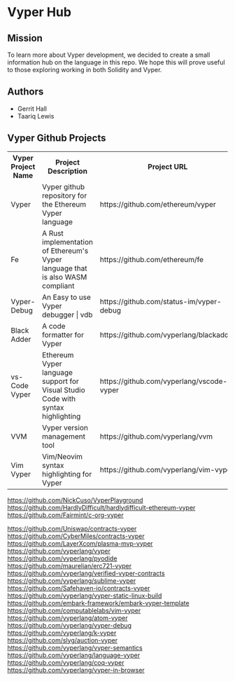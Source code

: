 # Vyper Hub

## Mission
To learn more about Vyper development, we decided to create a small information hub on the language in this repo. We hope this will prove useful to those exploring working in both Solidity and Vyper.

## Authors
* Gerrit Hall
* Taariq Lewis 


## Vyper Github Projects

<table>
  <tr>
    <th>Vyper Project Name</th>
    <th>Project Description</th>
    <th>Project URL</th>
  </tr>
  <tr>
    <td>Vyper</td>
    <td>Vyper github repository for the Ethereum Vyper language</td>
    <td>https://github.com/ethereum/vyper</td>
  </tr>
  <tr>
    <td>Fe</td>
    <td>A Rust implementation of Ethereum's Vyper language that is also WASM compliant</td>
    <td>https://github.com/ethereum/fe</td>
  </tr>
  <tr>
    <td>Vyper-Debug</td>
    <td>An Easy to use Vyper debugger | vdb</td>
    <td>https://github.com/status-im/vyper-debug</td>
  </tr>
  <tr>
    <td>Black Adder</td>
    <td>A code formatter for Vyper</td>
    <td>https://github.com/vyperlang/blackadder</td>
  </tr>
 <tr>
    <td>vs-Code Vyper</td>
    <td>Ethereum Vyper language support for Visual Studio Code with syntax highlighting</td>
    <td>https://github.com/vyperlang/vscode-vyper</td>
  </tr>
 <tr>
    <td>VVM</td>
    <td>Vyper version management tool</td>
    <td>https://github.com/vyperlang/vvm</td>
  </tr>
 <tr>
    <td>Vim Vyper</td>
    <td>Vim/Neovim syntax highlighting for Vyper</td>
    <td>https://github.com/vyperlang/vim-vyper</td>
  </tr>  
</table>


https://github.com/NickCuso/VyperPlayground                      
https://github.com/HardlyDifficult/hardlydifficult-ethereum-vyper
https://github.com/Fairmint/c-org-vyper                          

 
                           
https://github.com/Uniswap/contracts-vyper                       
https://github.com/CyberMiles/contracts-vyper                    
https://github.com/LayerXcom/plasma-mvp-vyper                    
https://github.com/vyperlang/vyper                               
https://github.com/vyperlang/pyodide                             
https://github.com/maurelian/erc721-vyper                        
https://github.com/vyperlang/verified-vyper-contracts            
https://github.com/vyperlang/sublime-vyper                       
https://github.com/Safehaven-io/contracts-vyper                  
https://github.com/vyperlang/vyper-static-linux-build            
https://github.com/embark-framework/embark-vyper-template        
https://github.com/computablelabs/vim-vyper                      
https://github.com/vyperlang/atom-vyper                          
https://github.com/vyperlang/vyper-debug                         
https://github.com/vyperlang/k-vyper                             
https://github.com/slyg/auction-vyper                            
https://github.com/vyperlang/vyper-semantics                     
https://github.com/vyperlang/language-vyper                      
https://github.com/vyperlang/coq-vyper                           
https://github.com/vyperlang/vyper-in-browser
